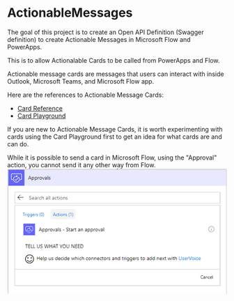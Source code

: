 # ActionableMessages
The goal of this project is to create an Open API Definition (Swagger definition) to create Actionable Messages in Microsoft Flow and PowerApps.

This is to allow Actionalable Cards to be called from PowerApps and Flow.

Actionable message cards are messages that users can interact with inside Outlook, Microsoft Teams, and Microsoft Flow app.

Here are the references to Actionable Message Cards:
- [Card Reference](https://docs.microsoft.com/en-us/outlook/actionable-messages/card-reference)
- [Card Playground](https://messagecardplayground.azurewebsites.net/)

If you are new to Actionable Message Cards, it is worth experimenting with cards using the Card Playground first to get an idea for what cards are and can do.

While it is possible to send a card in Microsoft Flow, using the "Approval" action, you cannot send it any other way from Flow.
![Approval Flow](approval_flow.png)
